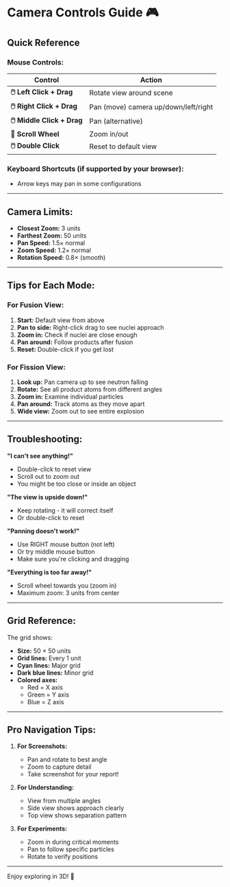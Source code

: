 # Camera Controls Guide 🎮

## Quick Reference

### Mouse Controls:

| Control | Action |
|---------|--------|
| **🖱️ Left Click + Drag** | Rotate view around scene |
| **🖱️ Right Click + Drag** | Pan (move) camera up/down/left/right |
| **🖱️ Middle Click + Drag** | Pan (alternative) |
| **🔄 Scroll Wheel** | Zoom in/out |
| **🖱️ Double Click** | Reset to default view |

### Keyboard Shortcuts (if supported by your browser):
- Arrow keys may pan in some configurations

---

## Camera Limits:

- **Closest Zoom:** 3 units
- **Farthest Zoom:** 50 units
- **Pan Speed:** 1.5× normal
- **Zoom Speed:** 1.2× normal
- **Rotation Speed:** 0.8× (smooth)

---

## Tips for Each Mode:

### For Fusion View:
1. **Start:** Default view from above
2. **Pan to side:** Right-click drag to see nuclei approach
3. **Zoom in:** Check if nuclei are close enough
4. **Pan around:** Follow products after fusion
5. **Reset:** Double-click if you get lost

### For Fission View:
1. **Look up:** Pan camera up to see neutron falling
2. **Rotate:** See all product atoms from different angles
3. **Zoom in:** Examine individual particles
4. **Pan around:** Track atoms as they move apart
5. **Wide view:** Zoom out to see entire explosion

---

## Troubleshooting:

**"I can't see anything!"**
- Double-click to reset view
- Scroll out to zoom out
- You might be too close or inside an object

**"The view is upside down!"**
- Keep rotating - it will correct itself
- Or double-click to reset

**"Panning doesn't work!"**
- Use RIGHT mouse button (not left)
- Or try middle mouse button
- Make sure you're clicking and dragging

**"Everything is too far away!"**
- Scroll wheel towards you (zoom in)
- Maximum zoom: 3 units from center

---

## Grid Reference:

The grid shows:
- **Size:** 50 × 50 units
- **Grid lines:** Every 1 unit
- **Cyan lines:** Major grid
- **Dark blue lines:** Minor grid
- **Colored axes:** 
  - Red = X axis
  - Green = Y axis
  - Blue = Z axis

---

## Pro Navigation Tips:

1. **For Screenshots:** 
   - Pan and rotate to best angle
   - Zoom to capture detail
   - Take screenshot for your report!

2. **For Understanding:**
   - View from multiple angles
   - Side view shows approach clearly
   - Top view shows separation pattern

3. **For Experiments:**
   - Zoom in during critical moments
   - Pan to follow specific particles
   - Rotate to verify positions

---

Enjoy exploring in 3D! 🚀
